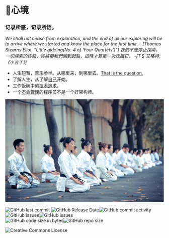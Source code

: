 # 🐢心境

### 记录所感，记录所悟。

*We shall not cease from exploration, and the end of all our exploring will be to arrive where we started and know the place for the first time. - [Thomas Stearns Eliot, "Little gidding(No. 4 of 'Four Quartets')"]
我們不應停止探索，一切探索的終點，終將帶我們回到起點，這時才算第一次認識它。 -[T·S·艾略特, 《小吉丁》]*

- 人生短暂，苦乐参半。从哪里来，到哪里去。[That is the question.](/01-人生点滴/README.md)
- 了解人生，从了解[自己](02-中医学习/README.md)开始。
- 工作饭碗中的[技术追求](03-技术积累/README.md)。
- 一个[不会管理](04-管理杂记/README.md)的程序员不是一个好架构师。

![group of martial artists sitting on the grounds](assets/home-tao.png)

![GitHub last commit](https://img.shields.io/github/last-commit/ibbcall/ibbcall.github.io.svg) ![GitHub Release Date](https://img.shields.io/github/release-date/ibbcall/ibbcall.github.io.svg)![GitHub commit activity](https://img.shields.io/github/commit-activity/m/ibbcall/ibbcall.github.io.svg)<br>
![GitHub issues](https://img.shields.io/github/issues-raw/ibbcall/ibbcall.github.io.svg)![GitHub issues](https://img.shields.io/github/issues-raw/ibbcall/ibbcall.github.io.svg)<br>
![GitHub code size in bytes](https://img.shields.io/github/languages/code-size/ibbcall/ibbcall.github.io.svg)![GitHub repo size](https://img.shields.io/github/repo-size/ibbcall/ibbcall.github.io.svg)

<img alt="Creative Commons License" style="border-width:0" src="https://i.creativecommons.org/l/by-nc-nd/4.0/88x31.png" />

